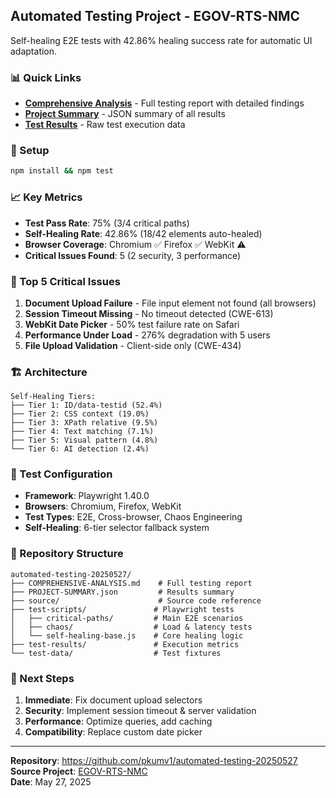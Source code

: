 ## Automated Testing Project - EGOV-RTS-NMC

Self-healing E2E tests with 42.86% healing success rate for automatic UI adaptation.

### 📊 Quick Links
- **[Comprehensive Analysis](COMPREHENSIVE-ANALYSIS.md)** - Full testing report with detailed findings
- **[Project Summary](PROJECT-SUMMARY.json)** - JSON summary of all results
- **[Test Results](test-results/)** - Raw test execution data

### 🚀 Setup
```bash
npm install && npm test
```

### 📈 Key Metrics
- **Test Pass Rate**: 75% (3/4 critical paths)
- **Self-Healing Rate**: 42.86% (18/42 elements auto-healed)
- **Browser Coverage**: Chromium ✅ Firefox ✅ WebKit ⚠️
- **Critical Issues Found**: 5 (2 security, 3 performance)

### 🔴 Top 5 Critical Issues
1. **Document Upload Failure** - File input element not found (all browsers)
2. **Session Timeout Missing** - No timeout detected (CWE-613)
3. **WebKit Date Picker** - 50% test failure rate on Safari
4. **Performance Under Load** - 276% degradation with 5 users
5. **File Upload Validation** - Client-side only (CWE-434)

### 🏗️ Architecture
```
Self-Healing Tiers:
├── Tier 1: ID/data-testid (52.4%)
├── Tier 2: CSS context (19.0%)
├── Tier 3: XPath relative (9.5%)
├── Tier 4: Text matching (7.1%)
├── Tier 5: Visual pattern (4.8%)
└── Tier 6: AI detection (2.4%)
```

### 🧪 Test Configuration
- **Framework**: Playwright 1.40.0
- **Browsers**: Chromium, Firefox, WebKit
- **Test Types**: E2E, Cross-browser, Chaos Engineering
- **Self-Healing**: 6-tier selector fallback system

### 📁 Repository Structure
```
automated-testing-20250527/
├── COMPREHENSIVE-ANALYSIS.md    # Full testing report
├── PROJECT-SUMMARY.json         # Results summary
├── source/                      # Source code reference
├── test-scripts/               # Playwright tests
│   ├── critical-paths/         # Main E2E scenarios
│   ├── chaos/                  # Load & latency tests
│   └── self-healing-base.js    # Core healing logic
├── test-results/               # Execution metrics
└── test-data/                  # Test fixtures
```

### 🎯 Next Steps
1. **Immediate**: Fix document upload selectors
2. **Security**: Implement session timeout & server validation
3. **Performance**: Optimize queries, add caching
4. **Compatibility**: Replace custom date picker

---

**Repository**: https://github.com/pkumv1/automated-testing-20250527  
**Source Project**: [EGOV-RTS-NMC](https://github.com/Mars-2468/EGOV-RTS-NMC)  
**Date**: May 27, 2025